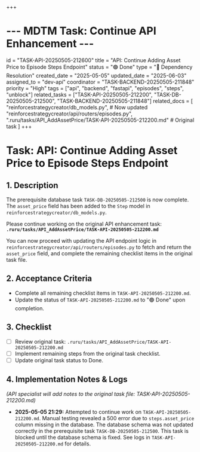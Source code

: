 +++
# --- MDTM Task: Continue API Enhancement ---
id = "TASK-API-20250505-212600"
title = "API: Continue Adding Asset Price to Episode Steps Endpoint"
status = "🟢 Done"
type = "🔗 Dependency Resolution"
created_date = "2025-05-05"
updated_date = "2025-06-03"
assigned_to = "dev-api"
coordinator = "TASK-BACKEND-20250505-211848"
priority = "High"
tags = ["api", "backend", "fastapi", "episodes", "steps", "unblock"]
related_tasks = ["TASK-API-20250505-212200", "TASK-DB-20250505-212500", "TASK-BACKEND-20250505-211848"]
related_docs = [
    "reinforcestrategycreator/db_models.py", # Now updated
    "reinforcestrategycreator/api/routers/episodes.py",
    ".ruru/tasks/API_AddAssetPrice/TASK-API-20250505-212200.md" # Original task
    ]
+++

# Task: API: Continue Adding Asset Price to Episode Steps Endpoint

## 1. Description

The prerequisite database task `TASK-DB-20250505-212500` is now complete. The `asset_price` field has been added to the `Step` model in `reinforcestrategycreator/db_models.py`.

Please continue working on the original API enhancement task:
**`.ruru/tasks/API_AddAssetPrice/TASK-API-20250505-212200.md`**

You can now proceed with updating the API endpoint logic in `reinforcestrategycreator/api/routers/episodes.py` to fetch and return the `asset_price` field, and complete the remaining checklist items in the original task file.

## 2. Acceptance Criteria

*   Complete all remaining checklist items in `TASK-API-20250505-212200.md`.
*   Update the status of `TASK-API-20250505-212200.md` to "🟢 Done" upon completion.

## 3. Checklist

*   [ ] Review original task: `.ruru/tasks/API_AddAssetPrice/TASK-API-20250505-212200.md`
*   [ ] Implement remaining steps from the original task checklist.
*   [ ] Update original task status to Done.

## 4. Implementation Notes & Logs

*(API specialist will add notes to the original task file: TASK-API-20250505-212200.md)*

*   **2025-05-05 21:29:** Attempted to continue work on `TASK-API-20250505-212200.md`. Manual testing revealed a 500 error due to `steps.asset_price` column missing in the database. The database schema was not updated correctly in the prerequisite task `TASK-DB-20250505-212500`. This task is blocked until the database schema is fixed. See logs in `TASK-API-20250505-212200.md` for details.